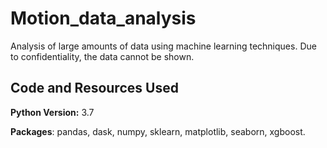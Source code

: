 # Motion_data_analysis
Analysis of large amounts of data using machine learning techniques.
Due to confidentiality, the data cannot be shown.
## Code and Resources Used
**Python Version:** 3.7

**Packages**: pandas, dask, numpy, sklearn, matplotlib, seaborn, xgboost. 
